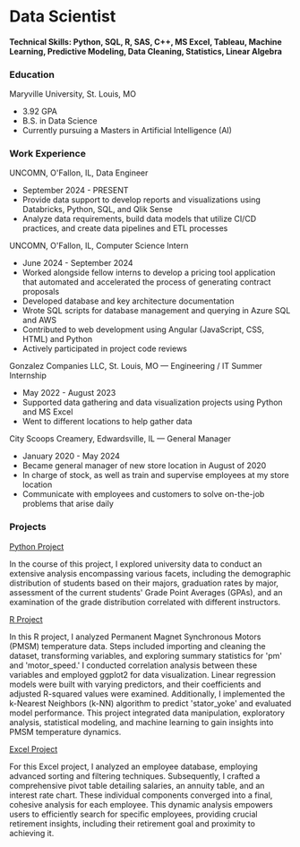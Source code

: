 # Data Scientist

#### Technical Skills: Python, SQL, R, SAS, C++, MS Excel, Tableau, Machine Learning, Predictive Modeling, Data Cleaning, Statistics, Linear Algebra

### Education
Maryville University, St. Louis, MO
- 3.92  GPA
- B.S. in Data Science
- Currently pursuing a Masters in Artificial Intelligence (AI)

### Work Experience
UNCOMN, O'Fallon, IL, Data Engineer
- September 2024 - PRESENT
- Provide data support to develop reports and visualizations using Databricks, Python, SQL, and Qlik Sense
- Analyze data requirements, build data models that utilize CI/CD practices, and create data pipelines and ETL processes

UNCOMN, O'Fallon, IL, Computer Science Intern
- June 2024 - September 2024
- Worked alongside fellow interns to develop a pricing tool application that automated and accelerated the process of generating contract proposals
- Developed database and key architecture documentation
- Wrote SQL scripts for database management and querying in Azure SQL and AWS
- Contributed to web development using Angular (JavaScript, CSS, HTML) and Python
- Actively participated in project code reviews


Gonzalez Companies LLC, St. Louis, MO — Engineering / IT  Summer Internship
- May 2022 - August 2023
- Supported data gathering and data visualization projects using Python and MS Excel
- Went to different locations to help gather data

City Scoops Creamery, Edwardsville, IL — General  Manager
- January 2020 - May 2024
- Became general manager of new store location in August of 2020
- In charge of stock, as well as train and supervise employees at my store location
- Communicate with employees and customers to solve on-the-job problems that arise daily


### Projects
[Python Project](https://github.com/acsneed/Python-Projects/blob/cb44a28964d34a2cb82d92676bd0e379e348b48b/Project_06_Sneed.ipynb)

In the course of this project, I explored university data to conduct an extensive analysis encompassing various facets, including the demographic distribution of students based on their majors, graduation rates by major, assessment of the current students' Grade Point Averages (GPAs), and an examination of the grade distribution correlated with different instructors.


[R Project](https://github.com/acsneed/portfolio/blob/edd549c156ae912dfa8fb8632a7572c97237b9d9/code/Final%20Project%20Word%20Doc.pdf)

In this R project, I analyzed Permanent Magnet Synchronous Motors (PMSM) temperature data. Steps included importing and cleaning the dataset, transforming variables, and exploring summary statistics for 'pm' and 'motor_speed.' I conducted correlation analysis between these variables and employed ggplot2 for data visualization. Linear regression models were built with varying predictors, and their coefficients and adjusted R-squared values were examined. Additionally, I implemented the k-Nearest Neighbors (k-NN) algorithm to predict 'stator_yoke' and evaluated model performance. This project integrated data manipulation, exploratory analysis, statistical modeling, and machine learning to gain insights into PMSM temperature dynamics.


[Excel Project](https://github.com/acsneed/portfolio/blob/59c863115f37b4b12f49c2df5f2a7082a9378b82/code/Adam_Sneed_Excel.xlsx)

For this Excel project, I analyzed an employee database, employing advanced sorting and filtering techniques. Subsequently, I crafted a comprehensive pivot table detailing salaries, an annuity table, and an interest rate chart. These individual components converged into a final, cohesive analysis for each employee. This dynamic analysis empowers users to efficiently search for specific employees, providing crucial retirement insights, including their retirement goal and proximity to achieving it.



